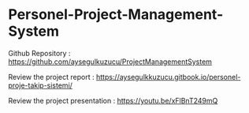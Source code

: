 # Personel-Project-Management-System

Github Repository : https://github.com/aysegulkuzucu/ProjectManagementSystem

Review the project report : https://aysegulkkuzucu.gitbook.io/personel-proje-takip-sistemi/

Review the project presentation : https://youtu.be/xFlBnT249mQ
